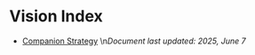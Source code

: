 # Vision Index

- [Companion Strategy](helix_companion_strategy.md)
  \n*Document last updated: 2025, June 7*
